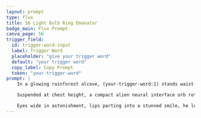 ```yaml
---
layout: prompt
type: flux
title: 56 Light Bulb Ring Emanator
badge_main: Flux Prompt
canva_page: 56
trigger_field:
  id: trigger-word-input
  label: Trigger Word
  placeholder: "give your trigger word"
  default: "your trigger word"
  copy_label: Copy Prompt
  token: "your-trigger-word"
prompt: |
    In a glowing rainforest alcove, (your-trigger-word:1) stands waist-up in frame, angled three-quarters toward camera, wearing a plain dark blue T-shirt. Teal-and-magenta vines pulse softly behind him, their light sculpting his silhouette with hyperreal clarity reminiscent of a grounded 50mm capture.

    Suspended at chest height, a compact alien neural interface orb rotates slowly. Streams of violet data crawl along its surface until his fingertips brush it with gentle curiosity. The contact releases a harmonic hum and a narrow beam of holographic code that climbs upward, painting shifting glyphs across his cheeks, forehead, and the bridge of his nose.

    Eyes wide in astonishment, lips parting into a stunned smile, he leans in as the orb scans and synchronizes with his mind. The surrounding forest responds—leaves curl skyward, mist funnels inward, and ambient light tightens around them—framing his expressive face as the emotional anchor of this intimate, cinematic moment of first contact.
---
```


